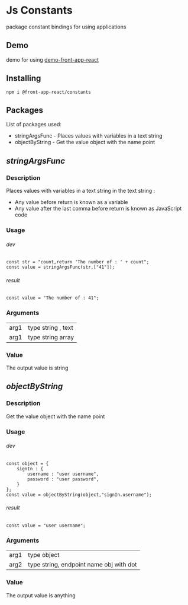 # Js Constants

package constant bindings for using applications

## Demo

demo for using [demo-front-app-react](https://github.com/front-app-react/demo)

## Installing

`npm i @front-app-react/constants`

## Packages

List of packages used:

- stringArgsFunc - Places values with variables in a text string
- objectByString - Get the value object with the name point

## _stringArgsFunc_

### Description

Places values with variables in a text string
in the text string :

- Any value before return is known as a variable
- Any value after the last comma before return is known as JavaScript code

### Usage

###### dev

```
const str = "count,return 'The number of : ' + count";
const value = stringArgsFunc(str,["41"]);
```

###### result

```
const value = "The number of : 41";
```

### Arguments

|      |                    |
| ---- | ------------------ |
| arg1 | type string , text |
| arg1 | type string array  |

### Value

The output value is string

## _objectByString_

### Description

Get the value object with the name point

### Usage

###### dev

```
const object = {
    signIn : {
        username : "user username",
        password : "user password",
    }
};
const value = objectByString(object,"signIn.username");
```

###### result

```
const value = "user username";
```

### Arguments

|      |                                         |
| ---- | --------------------------------------- |
| arg1 | type object                             |
| arg2 | type string, endpoint name obj with dot |

### Value

The output value is anything
